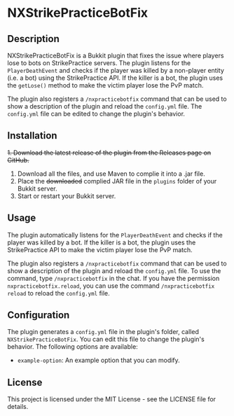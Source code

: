 # NXStrikePracticeBotFix

## Description
NXStrikePracticeBotFix is a Bukkit plugin that fixes the issue where players lose to bots on StrikePractice servers. The plugin listens for the `PlayerDeathEvent` and checks if the player was killed by a non-player entity (i.e. a bot) using the StrikePractice API. If the killer is a bot, the plugin uses the `getLose()` method to make the victim player lose the PvP match.

The plugin also registers a `/nxpracticebotfix` command that can be used to show a description of the plugin and reload the `config.yml` file. The `config.yml` file can be edited to change the plugin's behavior.

## Installation
~~1. Download the latest release of the plugin from the Releases page on GitHub.~~
1. Download all the files, and use Maven to complie it into a .jar file.
2. Place the ~~downloaded~~ complied JAR file in the `plugins` folder of your Bukkit server.
3. Start or restart your Bukkit server.

## Usage
The plugin automatically listens for the `PlayerDeathEvent` and checks if the player was killed by a bot. If the killer is a bot, the plugin uses the StrikePractice API to make the victim player lose the PvP match.

The plugin also registers a `/nxpracticebotfix` command that can be used to show a description of the plugin and reload the `config.yml` file. To use the command, type `/nxpracticebotfix` in the chat. If you have the permission `nxpracticebotfix.reload`, you can use the command `/nxpracticebotfix reload` to reload the `config.yml` file.

## Configuration
The plugin generates a `config.yml` file in the plugin's folder, called `NXStrikePracticeBotFix`. You can edit this file to change the plugin's behavior. The following options are available:

- `example-option`: An example option that you can modify.

## License
This project is licensed under the MIT License - see the LICENSE file for details.

